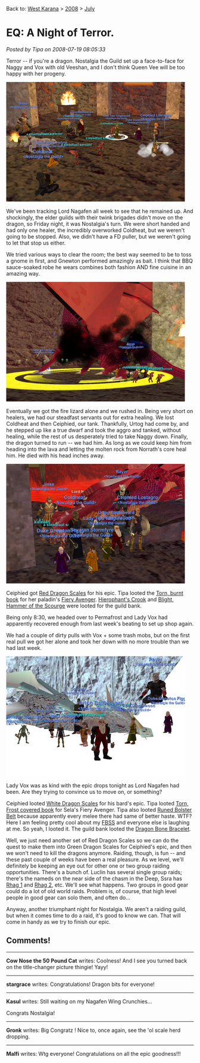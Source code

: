 Back to: [West Karana](/posts/westkarana.md) > [2008](/posts/2008/westkarana.md) > [July](./westkarana.md)
# EQ: A Night of Terror.

*Posted by Tipa on 2008-07-19 08:05:33*

Terror -- if you're a dragon. Nostalgia the Guild set up a face-to-face for Naggy and Vox with old Veeshan, and I don't think Queen Vee will be too happy with her progeny.

![](../../../uploads/2008/07/eqgame-2008-07-18-20-35-20-29.jpg "eqgame-2008-07-18-20-35-20-29")

We've been tracking Lord Nagafen all week to see that he remained up. And shockingly, the elder guilds with their twink brigades didn't move on the dragon, so Friday night, it was Nostalgia's turn. We were short handed and had only one healer, the incredibly overworked Coldheat, but we weren't going to be stopped. Also, we didn't have a FD puller, but we weren't going to let that stop us either.

We tried various ways to clear the room; the best way seemed to be to toss a gnome in first, and Gnewton performed amazingly as bait. I think that BBQ sauce-soaked robe he wears combines both fashion AND fine cuisine in an amazing way.

![](../../../uploads/2008/07/eqgame-2008-07-18-20-37-36-68.jpg "eqgame-2008-07-18-20-37-36-68")

Eventually we got the fire lizard alone and we rushed in. Being very short on healers, we had our steadfast servants out for extra healing. We lost Coldheat and then Ceiphied, our tank. Thankfully, Urtog had come by, and he stepped up like a true dwarf and took the aggro and tanked, without healing, while the rest of us desperately tried to take Naggy down. Finally, the dragon turned to run -- we had him. As long as we could keep him from heading into the lava and letting the molten rock from Norrath's core heal him. He died with his head inches away.

![](../../../uploads/2008/07/eqgame-2008-07-18-20-42-09-92.jpg "eqgame-2008-07-18-20-42-09-92")

Ceiphied got [Red Dragon Scales](http://lucy.allakhazam.com/item.html?id=11622) for his epic.
Tipa looted the [Torn, burnt book](http://lucy.allakhazam.com/item.html?id=19071) for her paladin's [Fiery Avenger](http://lucy.allakhazam.com/item.html?id=11050).
[Hierophant's Crook](http://lucy.allakhazam.com/item.html?id=11629) and [Blight, Hammer of the Scourge](http://lucy.allakhazam.com/item.html?id=11628) were looted for the guild bank.

Being only 8:30, we headed over to Permafrost and Lady Vox had apparently recovered enough from last week's beating to set up shop again.

We had a couple of dirty pulls with Vox + some trash mobs, but on the first real pull we got her alone and took her down with no more trouble than we had last week.

![](../../../uploads/2008/07/eqgame-2008-07-18-22-25-27-65.jpg "eqgame-2008-07-18-22-25-27-65")

Lady Vox was as kind with the epic drops tonight as Lord Nagafen had been. Are they trying to convince us to move on, or something?

Ceiphied looted [White Dragon Scales](http://lucy.allakhazam.com/item.html?id=11602) for his bard's epic.
Tipa looted [Torn, Frost covered book](http://lucy.allakhazam.com/item.html?id=19070) for Sela's Fiery Avenger.
Tipa also looted [Runed Bolster Belt](http://lucy.allakhazam.com/item.html?id=11601) because apparently every melee there had same of better haste. WTF? Here I am feeling pretty cool about my [FBSS](http://lucy.allakhazam.com/item.html?id=1365) and everyone else is laughing at me. So yeah, I looted it.
The guild bank looted the [Dragon Bone Bracelet](http://lucy.allakhazam.com/item.html?id=11606).

Well, we just need another set of Red Dragon Scales so we can do the quest to make them into Green Dragon Scales for Ceiphied's epic, and then we won't need to kill the dragons anymore. Raiding, though, is fun -- and these past couple of weeks have been a real pleasure. As we level, we'll definitely be keeping an eye out for other one or two group raiding opportunities. There's a bunch of. Luclin has several single group raids; there's the nameds on the near side of the chasm in the Deep, Ssra has [Rhag 1](http://eqbeastiary.allakhazam.com/search.shtml?id=7828) and [Rhag 2](http://eqbeastiary.allakhazam.com/search.shtml?id=7829), etc. We'll see what happens. Two groups in good gear could do a lot of old world raids. Problem is, of course, that high level people in good gear can solo them, and often do...

Anyway, another triumphant night for Nostalgia. We aren't a raiding guild, but when it comes time to do a raid, it's good to know we can. That will come in handy as we try to finish our epic.

## Comments!

---

**Cow Nose the 50 Pound Cat** writes: Coolness! And I see you turned back on the title-changer picture thingie! Yayy!

---

**stargrace** writes: Congratulations! Dragon bits for everyone!

---

**Kasul** writes: Still waiting on my Nagafen Wing Crunchies...

Congrats Nostalgia!

---

**Gronk** writes: Big Congratz ! Nice to, once again, see the 'ol scale herd dropping.

---

**Malfi** writes: Wtg everyone! Congratulations on all the epic goodness!!!

